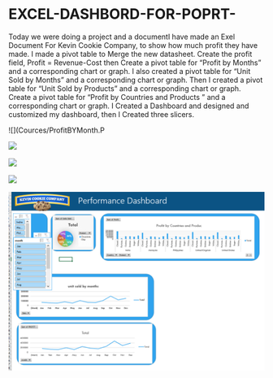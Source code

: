 # EXCEL-DASHBORD-FOR-POPRT-
Today we were doing a project and a documentI have made an Exel Document For Kevin Cookie Company, to show how much profit they have made.
I made a pivot table to Merge the new datasheet. Create the profit field, Profit = Revenue-Cost then Create a pivot table for “Profit by Months” and a corresponding chart or graph.
I also created a pivot table for “Unit Sold by Months” and a corresponding chart or graph. Then I created a pivot table for “Unit Sold by Products” and a corresponding chart or graph. 
Create a pivot table for “Profit by Countries and Products ” and a corresponding chart or graph. I Created a Dashboard and designed and customized my dashboard, then I Created three slicers.
 
![](Cources/ProfitBYMonth.P

![](Sources/Profitbycountriesandproduct.png)

![](Sources/UnitSoldByprofit.png)

![](Sources/Unitsoldbyproduct.png)

![](sources/Dashboard.png)

